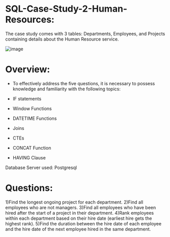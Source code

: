 # SQL-Case-Study-2-Human-Resources:

The case study comes with 3 tables: Departments, Employees, and Projects containing details about the Human Resource service.

![image](https://github.com/Sreecharan9/SQL-Case-Study-2-Human-Resources/assets/118627524/de59121e-07af-452c-8e7c-34da4b717c65)

# Overview:

* To effectively address the five questions, it is necessary to possess knowledge and familiarity with the following topics:

* IF statements
* Window Functions
* DATETIME Functions
* Joins
* CTEs
* CONCAT Function
* HAVING Clause

Database Server used: Postgresql

# Questions:

1)Find the longest ongoing project for each department.
2)Find all employees who are not managers.
3)Find all employees who have been hired after the start of a project in their department.
4)Rank employees within each department based on their hire date (earliest hire gets the highest rank).
5)Find the duration between the hire date of each employee and the hire date of the next employee hired in the same department.
